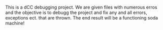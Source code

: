 This is a dCC debugging project.  We are given files with numerous erros and the objective is to debugg the project and fix any and all errors, exceptions ect.  that are thrown.
The end result will be a functioning soda machine!
